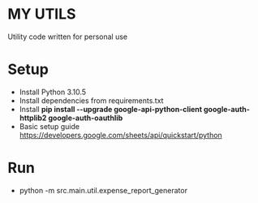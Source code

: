 # MY UTILS
Utility code written for personal use

# Setup
- Install Python 3.10.5
- Install dependencies from requirements.txt
- Install **pip install --upgrade google-api-python-client google-auth-httplib2 google-auth-oauthlib**
- Basic setup guide https://developers.google.com/sheets/api/quickstart/python

# Run
- python -m src.main.util.expense_report_generator
